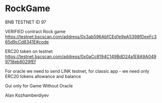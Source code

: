 # RockGame
BNB TESTNET ID 97

VERIFIED contract Rock game https://testnet.bscscan.com/address/0x3ab596AbfCEd1e9eA5398fDeeFc365d9cCd8341E#code

ERC20 token on testnet https://testnet.bscscan.com/address/0x0aCc8194C149BdD24a1E8A9A0499718eb8029fEf

For oracle we need to send LINK testnet, for classic app - we need only ERC20 tokens allowance and balance

Gui only for Game Without Oracle

Alan Kozhamberdiyev
